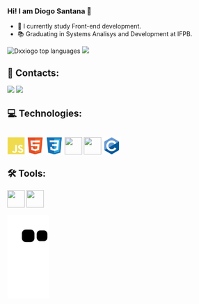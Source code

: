 ### Hi! I am Diogo Santana 👋
<ul>
<li>🌱 I currently study Front-end development.
<li>📚  Graduating in Systems Analisys and Development at IFPB.
</ul>

<div> 
   <img src="https://github-readme-stats.vercel.app/api/top-langs/?username=dxxiogo&layout=compact&show_icons=true&theme=radical" alt="Dxxiogo top languages" width="320"/>
   <img src="https://github-readme-stats.vercel.app/api?username=dxxiogo&theme=radical" width="400" heigth="150"/>
</div>


## 📱 Contacts:
<div>
   <a href=" mailto: https://mail.google.com/mail/u/0/" target="_blank"><img src=https://img.shields.io/badge/Gmail-D14836?style=for-the-badge&logo=gmail&logoColor=white></a>  
  <a href="https://www.linkedin.com/in/diogo-santana-freitas-78852321b" target="_blank"><img src=https://img.shields.io/badge/LinkedIn-0077B5?style=for-the-badge&logo=linkedin&logoColor=white>
  </a> 
</div> 
   
  ## 💻 Technologies: 
  
  <div style="display: inline_block"><br>
     <img align="center" alt="Js" height="40" width="40" src="https://raw.githubusercontent.com/devicons/devicon/master/icons/javascript/javascript-plain.svg">
     <img align="center" alt="HTML" height="40" width="40" src="https://raw.githubusercontent.com/devicons/devicon/master/icons/html5/html5-original.svg">
     <img align="center" alt="CSS" height="40" width="40" src="https://raw.githubusercontent.com/devicons/devicon/master/icons/css3/css3-original.svg">
     <img align="center" height="40" width="40" src="https://icongr.am/devicon/sass-original.svg?size=128&color=currentColor" />
     <img align="center" height="40" width="40" src="https://icongr.am/devicon/git-original.svg?size=128&color=ffffff"/>
     <img align="center" height="40" width="40" alt="c-icon" src="https://raw.githubusercontent.com/devicons/devicon/master/icons/c/c-original.svg"> 
  </div>

## 🛠️ Tools:
   <div style="display: inline_block">
      <img height="40" width="40" src="https://cdn.jsdelivr.net/gh/devicons/devicon/icons/vscode/vscode-original.svg" />
      <img height="40" width="40" src="https://cdn.jsdelivr.net/gh/devicons/devicon/icons/github/github-original.svg" />
   </div>

  ![Snake animation](https://github.com/dxxiogo/dxxiogo/blob/output/github-contribution-grid-snake.svg)
